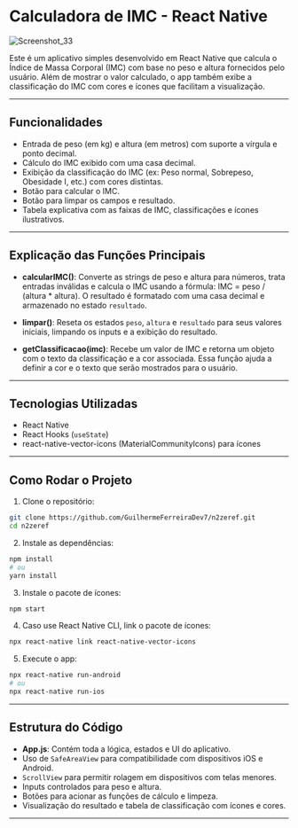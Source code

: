 
# Calculadora de IMC - React Native
![Screenshot_33](https://github.com/user-attachments/assets/268205b5-501f-4153-bcf2-4634738a2e59)


Este é um aplicativo simples desenvolvido em React Native que calcula o Índice de Massa Corporal (IMC) com base no peso e altura fornecidos pelo usuário. Além de mostrar o valor calculado, o app também exibe a classificação do IMC com cores e ícones que facilitam a visualização.

---

## Funcionalidades

- Entrada de peso (em kg) e altura (em metros) com suporte a vírgula e ponto decimal.
- Cálculo do IMC exibido com uma casa decimal.
- Exibição da classificação do IMC (ex: Peso normal, Sobrepeso, Obesidade I, etc.) com cores distintas.
- Botão para calcular o IMC.
- Botão para limpar os campos e resultado.
- Tabela explicativa com as faixas de IMC, classificações e ícones ilustrativos.

---

## Explicação das Funções Principais

- **calcularIMC()**: Converte as strings de peso e altura para números, trata entradas inválidas e calcula o IMC usando a fórmula: IMC = peso / (altura * altura). O resultado é formatado com uma casa decimal e armazenado no estado `resultado`.

- **limpar()**: Reseta os estados `peso`, `altura` e `resultado` para seus valores iniciais, limpando os inputs e a exibição do resultado.

- **getClassificacao(imc)**: Recebe um valor de IMC e retorna um objeto com o texto da classificação e a cor associada. Essa função ajuda a definir a cor e o texto que serão mostrados para o usuário.

---

## Tecnologias Utilizadas

- React Native
- React Hooks (`useState`)
- react-native-vector-icons (MaterialCommunityIcons) para ícones

---

## Como Rodar o Projeto

1. Clone o repositório:

```bash
git clone https://github.com/GuilhermeFerreiraDev7/n2zeref.git
cd n2zeref
```

2. Instale as dependências:

```bash
npm install
# ou
yarn install
```

3. Instale o pacote de ícones:

```bash
npm start
```

4. Caso use React Native CLI, link o pacote de ícones:

```bash
npx react-native link react-native-vector-icons
```

5. Execute o app:

```bash
npx react-native run-android
# ou
npx react-native run-ios
```

---

## Estrutura do Código

- **App.js**: Contém toda a lógica, estados e UI do aplicativo.
- Uso de `SafeAreaView` para compatibilidade com dispositivos iOS e Android.
- `ScrollView` para permitir rolagem em dispositivos com telas menores.
- Inputs controlados para peso e altura.
- Botões para acionar as funções de cálculo e limpeza.
- Visualização do resultado e tabela de classificação com ícones e cores.

---



